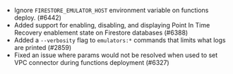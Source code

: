 - Ignore `FIRESTORE_EMULATOR_HOST` environment variable on functions deploy. (#6442)
- Added support for enabling, disabling, and displaying Point In Time Recovery enablement state on Firestore databases (#6388)
- Added a `--verbosity` flag to `emulators:*` commands that limits what logs are printed (#2859)
- Fixed an issue where params would not be resolved when used to set VPC connector during functions deployment (#6327)
